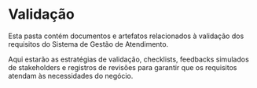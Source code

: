 # Validação

Esta pasta contém documentos e artefatos relacionados à validação dos requisitos do Sistema de Gestão de Atendimento.

Aqui estarão as estratégias de validação, checklists, feedbacks simulados de stakeholders e registros de revisões para garantir que os requisitos atendam às necessidades do negócio.
